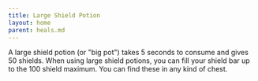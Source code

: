 ```yaml
---
title: Large Shield Potion
layout: home
parent: heals.md
---
```


A large shield potion (or "big pot") takes 5 seconds to consume and gives 50 shields. When using large shield potions, you can fill your shield bar up to the 100 shield maximum. You can find these in any kind of chest.
